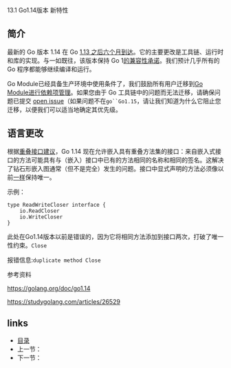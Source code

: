 13.1 Go1.14版本 新特性

## 简介 

最新的 Go 版本 1.14 在 Go [1.13 之后六个月到达](https://golang.org/doc/go1.13)。它的主要更改是工具链、运行时和库的实现。与一如既往，该版本保持 Go 1[的兼容性承诺](https://golang.org/doc/go1compat.html)。我们预计几乎所有的 Go 程序都能够继续编译和运行。

Go Module已经具备生产环境中使用条件了，我们鼓励所有用户迁移到[Go Module进行依赖项管理](https://github.com/guyan0319/golang_development_notes/blob/master/zh/1.10.md)。如果您由于 Go 工具链中的问题而无法迁移，请确保问题已提交 [open issue](https://golang.org/issue?q=is%3Aissue+is%3Aopen+label%3Amodules)（如果问题不在`go``Go1.15`，请让我们知道为什么它阻止您迁移，以便我们可以适当地确定其优先级。

## 语言更改

根据[重叠接口建议](https://github.com/golang/proposal/blob/master/design/6977-overlapping-interfaces.md)，Go 1.14 现在允许嵌入具有重叠方法集的接口：来自嵌入式接口的方法可能具有与（嵌入）接口中已有的方法相同的名称和相同的签名。这解决了钻石形嵌入图通常（但不是完全）发生的问题。接口中显式声明的方法必须像以前[一样](https://tip.golang.org/ref/spec#Uniqueness_of_identifiers)保持唯一。

示例：

```
type ReadWriteCloser interface {
	io.ReadCloser
	io.WriteCloser
}
```

此处在Go1.14版本以前是错误的，因为它将相同方法添加到接口两次，打破了唯一性约束。`Close`

报错信息:`duplicate method Close`



参考资料

<https://golang.org/doc/go1.14>

https://studygolang.com/articles/26529



## links

- [目录](https://github.com/guyan0319/golang_development_notes/blob/master/zh/preface.md)
- 上一节：
- 下一节：

